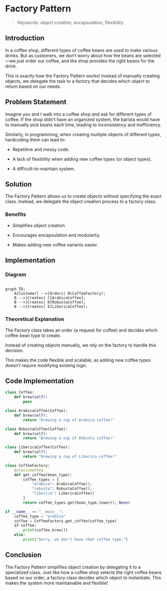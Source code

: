 # Factory Pattern

> Keywords: object creation, encapsulation, flexibility

## Introduction

In a coffee shop, different types of coffee beans are used to make various drinks. But as customers, we don’t worry about how the beans are selected—we just order our coffee, and the shop provides the right beans for the drink.

This is exactly how the Factory Pattern works! Instead of manually creating objects, we delegate the task to a factory that decides which object to return based on our needs.

## Problem Statement

Imagine you and I walk into a coffee shop and ask for different types of coffee. If the shop didn’t have an organized system, the barista would have to manually pick beans each time, leading to inconsistency and inefficiency.

Similarly, in programming, when creating multiple objects of different types, hardcoding them can lead to:

- Repetitive and messy code.

- A lack of flexibility when adding new coffee types (or object types).

- A difficult-to-maintain system.

## Solution

The Factory Pattern allows us to create objects without specifying the exact class. Instead, we delegate the object creation process to a factory class.

### Benefits

- Simplifies object creation.

- Encourages encapsulation and modularity.

- Makes adding new coffee variants easier.

## Implementation

### Diagram

```mermaid

graph TD;
    A[Customer] -->|Orders| B(CoffeeFactory);
    B -->|Creates| C[ArabicaCoffee];
    B -->|Creates| D[RobustaCoffee];
    B -->|Creates| E[LibericaCoffee];
```

### Theoretical Explanation

The Factory class takes an order (a request for coffee) and decides which coffee bean type to create.

Instead of creating objects manually, we rely on the factory to handle this decision.

This makes the code flexible and scalable, as adding new coffee types doesn’t require modifying existing logic.

## Code Implementation

```python
class Coffee:
    def brew(self):
        pass

class ArabicaCoffee(Coffee):
    def brew(self):
        return "Brewing a cup of Arabica coffee!"

class RobustaCoffee(Coffee):
    def brew(self):
        return "Brewing a cup of Robusta coffee!"

class LibericaCoffee(Coffee):
    def brew(self):
        return "Brewing a cup of Liberica coffee!"

class CoffeeFactory:
    @staticmethod
    def get_coffee(bean_type):
        coffee_types = {
            "arabica": ArabicaCoffee(),
            "robusta": RobustaCoffee(),
            "liberica": LibericaCoffee()
        }
        return coffee_types.get(bean_type.lower(), None)

if __name__ == "__main__":
    coffee_type = "arabica"
    coffee = CoffeeFactory.get_coffee(coffee_type)
    if coffee:
        print(coffee.brew())
    else:
        print("Sorry, we don't have that coffee type.")
```

## Conclusion

The Factory Pattern simplifies object creation by delegating it to a specialized class. Just like how a coffee shop selects the right coffee beans based on our order, a factory class decides which object to instantiate. This makes the system more maintainable and flexible!


